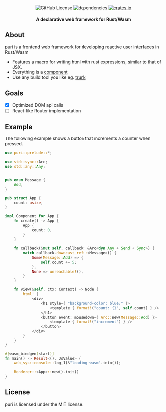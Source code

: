 
<div align="center">
<br>

![GitHub License](https://img.shields.io/badge/license-MIT-red?style=for-the-badge&logo=none)
![dependencies](https://deps.rs/repo/github/proxin187/puri/status.svg?style=for-the-badge)
[![crates.io](https://img.shields.io/badge/crates.io-puri-red?style=for-the-badge&logo=none)](https://crates.io/crates/puri)
<h4>A declarative web framework for Rust/Wasm</h4>
</div>


## About
puri is a frontend web framework for developing reactive user interfaces in Rust/Wasm

* Features a macro for writing html with rust expressions, similar to that of JSX.
* Everything is a [component](#component)
* Use any build tool you like eg. [trunk](https://trunkrs.dev/)

## Goals

- [x] Optimized DOM api calls
- [ ] React-like Router implementation

## Example
The following example shows a button that increments a counter when pressed.

```rust
use puri::prelude::*;

use std::sync::Arc;
use std::any::Any;


pub enum Message {
    Add,
}

pub struct App {
    count: usize,
}

impl Component for App {
    fn create() -> App {
        App {
            count: 0,
        }
    }

    fn callback(&mut self, callback: &Arc<dyn Any + Send + Sync>) {
        match callback.downcast_ref::<Message>() {
            Some(Message::Add) => {
                self.count += 5;
            },
            None => unreachable!(),
        }
    }

    fn view(&self, ctx: Context) -> Node {
        html! {
            <div>
                <h1 style={ "background-color: blue;" }>
                    <template { format!("count: {}", self.count) } />
                </h1>
                <button event: mousedown={ Arc::new(Message::Add) }>
                    <template { format!("increment") } />
                </button>
            </div>
        }
    }
}

#[wasm_bindgen(start)]
fn main() -> Result<(), JsValue> {
    web_sys::console::log_1(&"loading wasm".into());

    Renderer::<App>::new().init()
}
```

## License
puri is licensed under the MIT license.


